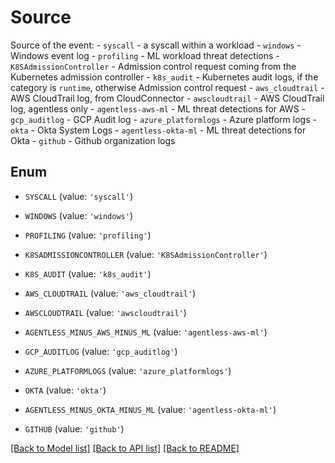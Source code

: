 # Source

Source of the event: - `syscall` - a syscall within a workload - `windows` - Windows event log - `profiling` - ML workload threat detections - `K8SAdmissionController` - Admission control request coming from the Kubernetes admission controller - `k8s_audit` - Kubernetes audit logs, if the category is `runtime`, otherwise Admission control request - `aws_cloudtrail` - AWS CloudTrail log, from CloudConnector - `awscloudtrail` - AWS CloudTrail log, agentless only - `agentless-aws-ml` - ML threat detections for AWS - `gcp_auditlog` - GCP Audit log - `azure_platformlogs` - Azure platform logs - `okta` - Okta System Logs - `agentless-okta-ml` - ML threat detections for Okta - `github` - Github organization logs 

## Enum

* `SYSCALL` (value: `'syscall'`)

* `WINDOWS` (value: `'windows'`)

* `PROFILING` (value: `'profiling'`)

* `K8SADMISSIONCONTROLLER` (value: `'K8SAdmissionController'`)

* `K8S_AUDIT` (value: `'k8s_audit'`)

* `AWS_CLOUDTRAIL` (value: `'aws_cloudtrail'`)

* `AWSCLOUDTRAIL` (value: `'awscloudtrail'`)

* `AGENTLESS_MINUS_AWS_MINUS_ML` (value: `'agentless-aws-ml'`)

* `GCP_AUDITLOG` (value: `'gcp_auditlog'`)

* `AZURE_PLATFORMLOGS` (value: `'azure_platformlogs'`)

* `OKTA` (value: `'okta'`)

* `AGENTLESS_MINUS_OKTA_MINUS_ML` (value: `'agentless-okta-ml'`)

* `GITHUB` (value: `'github'`)

[[Back to Model list]](../README.md#documentation-for-models) [[Back to API list]](../README.md#documentation-for-api-endpoints) [[Back to README]](../README.md)


